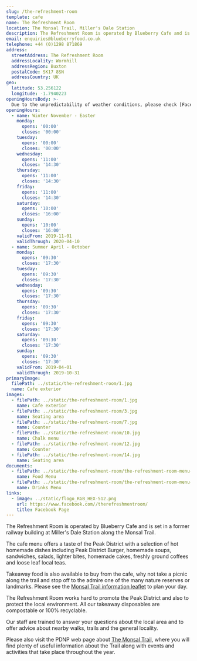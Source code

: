 ```yaml
---
slug: /the-refreshment-room
template: cafe
name: The Refreshment Room
location: The Monsal Trail, Miller's Dale Station
description: The Refreshment Room is operated by Blueberry Cafe and is set in a former railway building at Miller's Dale Station along the Monsal Trail
email: enquiries@blueberryfood.co.uk
telephone: +44 (0)1298 871869
address:
  streetAddress: The Refreshment Room
  addressLocality: Wormhill
  addressRegion: Buxton
  postalCode: SK17 8SN
  addressCountry: UK
geo:
  latitude: 53.256122
  longitude: -1.7940223
openingHoursBody: >-
  Due to the unpredictability of weather conditions, please check [Facebook](https://www.facebook.com/therefreshmentroom/) or [contact us](mailto:enquiries@blueberryfood.co.uk) for current opening times.
openingHours:
  - name: Winter November - Easter
    monday:
      opens: '00:00'
      closes: '00:00'
    tuesday:
      opens: '00:00'
      closes: '00:00'
    wednesday:
      opens: '11:00'
      closes: '14:30'
    thursday:
      opens: '11:00'
      closes: '14:30'
    friday:
      opens: '11:00'
      closes: '14:30'
    saturday:
      opens: '10:00'
      closes: '16:00'
    sunday:
      opens: '10:00'
      closes: '16:00'
    validFrom: 2019-11-01
    validThrough: 2020-04-10
  - name: Summer April - October
    monday:
      opens: '09:30'
      closes: '17:30'
    tuesday:
      opens: '09:30'
      closes: '17:30'
    wednesday:
      opens: '09:30'
      closes: '17:30'
    thursday:
      opens: '09:30'
      closes: '17:30'
    friday:
      opens: '09:30'
      closes: '17:30'
    saturday:
      opens: '09:30'
      closes: '17:30'
    sunday:
      opens: '09:30'
      closes: '17:30'
    validFrom: 2019-04-01
    validThrough: 2019-10-31
primaryImage:
  filePath: ../static/the-refreshment-room/1.jpg
  name: Cafe exterior
images:
  - filePath: ../static/the-refreshment-room/1.jpg
    name: Cafe exterior
  - filePath: ../static/the-refreshment-room/3.jpg
    name: Seating area
  - filePath: ../static/the-refreshment-room/7.jpg
    name: Counter
  - filePath: ../static/the-refreshment-room/10.jpg
    name: Chalk menu
  - filePath: ../static/the-refreshment-room/12.jpg
    name: Counter
  - filePath: ../static/the-refreshment-room/14.jpg
    name: Seating area
documents:
  - filePath: ../static/the-refreshment-room/the-refreshment-room-menu-food.pdf
    name: Food Menu
  - filePath: ../static/the-refreshment-room/the-refreshment-room-menu-drinks.pdf
    name: Drinks Menu
links:
  - image: ../static/flogo_RGB_HEX-512.png
    url: https://www.facebook.com//therefreshmentroom/
    title: Facebook Page
---
```


The Refreshment Room is operated by Blueberry Cafe and is set in a former railway building at Miller's Dale Station along the Monsal Trail.

The cafe menu offers a taste of the Peak District with a selection of hot homemade dishes including Peak District Burger, homemade soups, sandwiches, salads, lighter bites, homemade cakes, freshly ground coffees and loose leaf local teas.

Takeaway food is also available to buy from the cafe, why not take a picnic along the trail and stop off to the admire one of the many nature reserves or landmarks. Please see the [Monsal Trail information leaflet](https://www.peakdistrict.gov.uk/__data/assets/pdf_file/0011/125579/monsal-trail-leaflet.pdf) to plan your day.

The Refreshment Room works hard to promote the Peak District and also to protect the local environment. All our takeaway disposables are compostable or
100% recyclable.

Our staff are trained to answer your questions about the local area and to offer advice about nearby walks, trails and the general locality.

Please also visit the PDNP web page about [The Monsal Trail](https://www.peakdistrict.gov.uk/__data/assets/pdf_file/0011/125579/monsal-trail-leaflet.pdf), where you will find plenty of useful information about the Trail along with events and activities that take place throughout the year.
